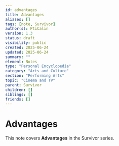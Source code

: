```yaml
---
id: advantages
title: Advantages
aliases: []
tags: [note, Survivor]
author(s): PtiCalin
version: 1.3
status: draft
visibility: public
created: 2025-06-24
updated: 2025-06-24
summary: ""
element: Notes
type: "Personal Encyclopedia"
category: "Arts and Culture"
section: "Performing Arts"
topic: "Cinema and TV"
parent: Survivor
children: []
siblings: []
friends: []
---
```

# Advantages

This note covers **Advantages** in the Survivor series.
